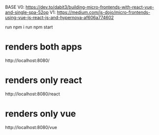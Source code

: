 BASE V0:
https://dev.to/dabit3/building-micro-frontends-with-react-vue-and-single-spa-52op
V1:
https://medium.com/js-dojo/micro-frontends-using-vue-js-react-js-and-hypernova-af606a774602


run npm i
run npm start

# renders both apps
http://localhost:8080/

# renders only react
http://localhost:8080/react

# renders only vue
http://localhost:8080/vue